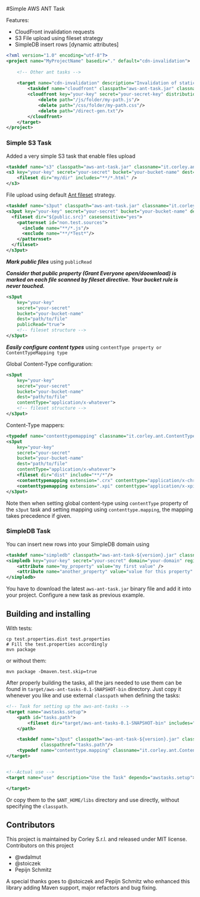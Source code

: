 #Simple AWS ANT Task

Features:

 * CloudFront invalidation requests
 * S3 File upload using fileset strategy
 * SimpleDB insert rows [dynamic attributes]

```xml
<?xml version="1.0" encoding="utf-8"?>
<project name="MyProjectName" basedir="." default="cdn-invalidation">
	
	<!-- Other ant tasks -->
	
	<target name="cdn-invalidation" description="Invalidation of static files">
        <taskdef name="cloudfront" classpath="aws-ant-task.jar" classname="it.corley.ant.CloudFront" />
        <cloudfront key="your-key" secret="your-secret-key" distributionId="your-distribution-id">
        	<delete path="/js/folder/my-path.js"/>
        	<delete path="/css/folder/my-path.css"/>
        	<delete path="/direct-gen.txt"/>
        </cloudfront>
    </target>
</project>
```

### Simple S3 Task

Added a very simple S3 task that enable files upload

```xml
<taskdef name="s3" classpath="aws-ant-task.jar" classname="it.corley.ant.S3PutTask" />
<s3 key="your-key" secret="your-secret" bucket="your-bucket-name" dest="path/to/file">
    <fileset dir="my/dir" includes="**/*.html" />
</s3>
```

File upload using default [Ant fileset](http://ant.apache.org/manual/Types/fileset.html) strategy.

```xml
<taskdef name="s3put" classpath="aws-ant-task.jar" classname="it.corley.ant.S3PutTask" />
<s3put key="your-key" secret="your-secret" bucket="your-bucket-name" dest="path/to/file">
  <fileset dir="${public.src}" casesensitive="yes">
    <patternset id="non.test.sources">
      <include name="**/*.js"/>
      <exclude name="**/*Test*"/>
    </patternset>
  </fileset>
</s3put>
```

***Mark public files*** using ```publicRead```

***Consider that public property (Grant Everyone open/doownload) is marked on each file scanned
by fileset directive. Your bucket rule is never touched.***

```xml
<s3put
    key="your-key"
    secret="your-secret"
    bucket="your-bucket-name"
    dest="path/to/file"
    publicRead="true">
    <!-- fileset structure -->
</s3put>
```

***Easily configure content types*** using ```contentType property or ContentTypeMapping type```

Global Content-Type configuration:

```xml
<s3put
    key="your-key"
    secret="your-secret"
    bucket="your-bucket-name"
    dest="path/to/file"
    contentType="application/x-whatever">
    <!-- fileset structure -->
</s3put>
```

Content-Type mappers:
```xml
<typedef name="contenttypemapping" classname="it.corley.ant.ContentTypeMapping" classpathref="tasks.path"/>
<s3put
    key="your-key"
    secret="your-secret"
    bucket="your-bucket-name"
    dest="path/to/file"
    contentType="application/x-whatever">
    <fileset dir="dist" include="**/*"/>
    <contenttypemapping extension=".crx" contenttype="application/x-chrome-extension"/>
    <contenttypemapping extension=".xpi" contenttype="application/x-xpinstall"/>
</s3put>

```
Note then when setting global content-type using `contentType` property of the `s3put` task
and setting mapping using `contenttype.mapping`, the mapping takes precedence if given.



### SimpleDB Task

You can insert new rows into your SimpleDB domain using

```xml
<taskdef name="simpledb" classpath="aws-ant-task-${version}.jar" classname="it.corley.ant.SimpleDB" />
<simpledb key="your-key" secret="your-secret" domain="your-domain" region="your-sdb-region">
    <attribute name="my_property" value="my first value" />
    <attribute name="another_property" value="value for this property" />
</simpledb>
```

You have to download the latest ```aws-ant-task.jar``` binary file and add it
into your project. Configure a new task as previous example.

## Building and installing

With tests:

```
cp test.properties.dist test.properties
# Fill the test.properties accordingly
mvn package
```

or without them:

```
mvn package -Dmaven.test.skip=true
```

After properly building the tasks, all the jars needed to use them can be found in `target/aws-ant-tasks-0.1-SNAPSHOT-bin`
directory. Just copy it whenever you like and use external `classpath` when defining the tasks:

```xml
<!-- Task for setting up the aws-ant-tasks -->
<target name="awstasks.setup">
    <path id="tasks.path">
        <fileset dir="target/aws-ant-tasks-0.1-SNAPSHOT-bin" includes="*.jar"/>
    </path>

    <taskdef name="s3put" classpath="aws-ant-task-${version}.jar" classname="it.corley.ant.S3PutTask"
             classpathref="tasks.path"/>
    <typedef name="contenttype.mapping" classname="it.corley.ant.ContentTypeMapping" classpathref="tasks.path"/>
</target>


<!--Actual use -->
<target name="use" description="Use the Task" depends="awstasks.setup">

</target>
```

Or copy them to the `$ANT_HOME/libs` directory and use directly, without specifying the `classpath`.

## Contributors

This project is maintained by Corley S.r.l. and released under MIT license. 
Contributors on this project

 * @wdalmut
 * @stoiczek
 * Pepijn Schmitz

A special thanks goes to @stoiczek and Pepijn Schmitz who enhanced this library adding
Maven support, major refactors and bug fixing.
